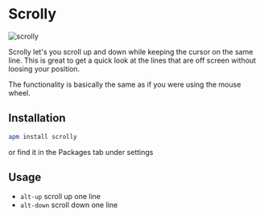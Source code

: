 # Scrolly

![scrolly](https://raw.github.com/laktak/atom-scrolly/master/scrolly.gif)

Scrolly let's you scroll up and down while keeping the cursor on the same line. This is great to get a quick look at the lines that are off screen without loosing your position.

The functionality is basically the same as if you were using the mouse wheel.

## Installation

```sh
apm install scrolly
```
or find it in the Packages tab under settings

## Usage

- `alt-up` scroll up one line
- `alt-down` scroll down one line
